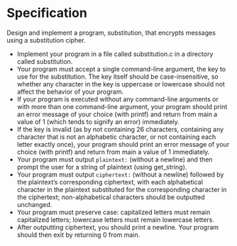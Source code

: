 # Specification

Design and implement a program, substitution, that encrypts messages using a substitution cipher.

* Implement your program in a file called substitution.c in a directory called substitution.
* Your program must accept a single command-line argument, the key to use for the substitution. The key itself should be case-insensitive, so whether any character in the key is uppercase or lowercase should not affect the behavior of your program.
* If your program is executed without any command-line arguments or with more than one command-line argument, your program should print an error message of your choice (with printf) and return from main a value of 1 (which tends to signify an error) immediately.
* If the key is invalid (as by not containing 26 characters, containing any character that is not an alphabetic character, or not containing each letter exactly once), your program should print an error message of your choice (with printf) and return from main a value of 1 immediately.
* Your program must output ```plaintext:``` (without a newline) and then prompt the user for a string of plaintext (using get_string).
* Your program must output ```ciphertext:``` (without a newline) followed by the plaintext’s corresponding ciphertext, with each alphabetical character in the plaintext substituted for the corresponding character in the ciphertext; non-alphabetical characters should be outputted unchanged.
* Your program must preserve case: capitalized letters must remain capitalized letters; lowercase letters must remain lowercase letters.
* After outputting ciphertext, you should print a newline. Your program should then exit by returning 0 from main.